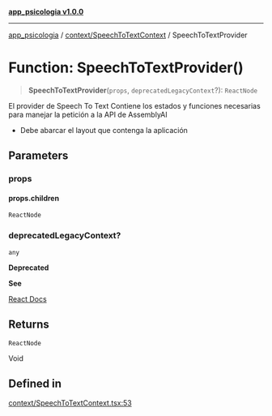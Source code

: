 [**app_psicologia v1.0.0**](../../../README.md)

***

[app_psicologia](../../../modules.md) / [context/SpeechToTextContext](../README.md) / SpeechToTextProvider

# Function: SpeechToTextProvider()

> **SpeechToTextProvider**(`props`, `deprecatedLegacyContext`?): `ReactNode`

El provider de Speech To Text
Contiene los estados y funciones necesarias para manejar la petición a la API
de AssemblyAI
- Debe abarcar el layout que contenga la aplicación

## Parameters

### props

#### props.children

`ReactNode`

### deprecatedLegacyContext?

`any`

**Deprecated**

**See**

[React Docs](https://legacy.reactjs.org/docs/legacy-context.html#referencing-context-in-lifecycle-methods)

## Returns

`ReactNode`

Void

## Defined in

[context/SpeechToTextContext.tsx:53](https://github.com/XxtbmfxX/app_psicologia/blob/da762f4f9225edbb02c8e13dfe2f9bc7ae75eef5/context/SpeechToTextContext.tsx#L53)
